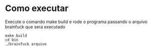 # Como executar

Execute o comando make build e rode o programa passando o arquivo brainfuck que sera executado

```shell
make build
cd bin
./brainfuck arquivo
```
